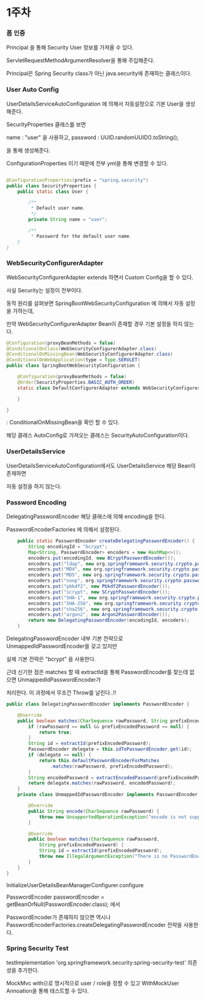 # 1주차 

### 폼 인증 

Principal 을 통해 Security User 정보를 가져올 수 있다. 

ServletRequestMethodArgumentResolver을 통해 주입해준다.

Principal은 Spring Security class가 아닌 java.security에 존재하는 클래스이다. 


### User Auto Config

UserDetailsServiceAutoConfiguration 에 의해서 자동설정으로 기본 User을 생성해준다.

SecurityProperties 클래스를 보면 

name : "user" 을 사용하고, password : UUID.randomUUID().toString();

을 통해 생성해준다. 

ConfigurationProperties 이기 때문에 전부 yml을 통해 변경할 수 있다. 

~~~java

@ConfigurationProperties(prefix = "spring.security")
public class SecurityProperties {
	public static class User {

		/**
		 * Default user name.
		 */
		private String name = "user";

		/**
		 * Password for the default user name.
    }
}
~~~


### WebSecurityConfigurerAdapter 

WebSecurityConfigurerAdapter extends 하면서 Custom Config을 할 수 있다. 

사실 Security는 설정이 전부이다. 


동작 원리를 살펴보면 SpringBootWebSecurityConfiguration 에 의해서 자동 설정을 가하는데, 

만약 WebSecurityConfigurerAdapter Bean이 존재할 경우 기본 설정을 하지 않는다. 

~~~java
@Configuration(proxyBeanMethods = false)
@ConditionalOnClass(WebSecurityConfigurerAdapter.class)
@ConditionalOnMissingBean(WebSecurityConfigurerAdapter.class)
@ConditionalOnWebApplication(type = Type.SERVLET)
public class SpringBootWebSecurityConfiguration {

	@Configuration(proxyBeanMethods = false)
	@Order(SecurityProperties.BASIC_AUTH_ORDER)
	static class DefaultConfigurerAdapter extends WebSecurityConfigurerAdapter {

	}

}
~~~

: ConditionalOnMissingBean을 확인 할 수 있다. 

해당 클래스 AutoConfig로 가져오는 클래스는 SecurityAutoConfiguration이다. 


### UserDetailsService

UserDetailsServiceAutoConfiguration에서도 UserDetailsService 해당 Bean이 존재하면 

자동 설정을 하지 않는다.


### Password Encoding 

DelegatingPasswordEncoder 해당 클래스에 의해 encoding을 한다.

PasswordEncoderFactories 에 의해서 설정된다.

~~~java
	public static PasswordEncoder createDelegatingPasswordEncoder() {
		String encodingId = "bcrypt";
		Map<String, PasswordEncoder> encoders = new HashMap<>();
		encoders.put(encodingId, new BCryptPasswordEncoder());
		encoders.put("ldap", new org.springframework.security.crypto.password.LdapShaPasswordEncoder());
		encoders.put("MD4", new org.springframework.security.crypto.password.Md4PasswordEncoder());
		encoders.put("MD5", new org.springframework.security.crypto.password.MessageDigestPasswordEncoder("MD5"));
		encoders.put("noop", org.springframework.security.crypto.password.NoOpPasswordEncoder.getInstance());
		encoders.put("pbkdf2", new Pbkdf2PasswordEncoder());
		encoders.put("scrypt", new SCryptPasswordEncoder());
		encoders.put("SHA-1", new org.springframework.security.crypto.password.MessageDigestPasswordEncoder("SHA-1"));
		encoders.put("SHA-256", new org.springframework.security.crypto.password.MessageDigestPasswordEncoder("SHA-256"));
		encoders.put("sha256", new org.springframework.security.crypto.password.StandardPasswordEncoder());
		encoders.put("argon2", new Argon2PasswordEncoder());
		return new DelegatingPasswordEncoder(encodingId, encoders);
	}
~~~
 
DelegatingPasswordEncoder 내부 기본 전략으로 UnmappedIdPasswordEncoder을 갖고 있지만

실제 기본 전략은 "bcrypt" 을 사용한다. 

근데 신기한 점은 matches 할 때 extractId을 통해 PasswordEncoder를 찾는데 없으면 UnmappedIdPasswordEncoder가 

처리한다. 이 과정에서 무조건 Throw를 날린다..!! 

~~~java
public class DelegatingPasswordEncoder implements PasswordEncoder {

	@Override
	public boolean matches(CharSequence rawPassword, String prefixEncodedPassword) {
		if (rawPassword == null && prefixEncodedPassword == null) {
			return true;
		}
		String id = extractId(prefixEncodedPassword);
		PasswordEncoder delegate = this.idToPasswordEncoder.get(id);
		if (delegate == null) {
			return this.defaultPasswordEncoderForMatches
				.matches(rawPassword, prefixEncodedPassword);
		}
		String encodedPassword = extractEncodedPassword(prefixEncodedPassword);
		return delegate.matches(rawPassword, encodedPassword);
	}
    private class UnmappedIdPasswordEncoder implements PasswordEncoder {

		@Override
		public String encode(CharSequence rawPassword) {
			throw new UnsupportedOperationException("encode is not supported");
		}

		@Override
		public boolean matches(CharSequence rawPassword,
			String prefixEncodedPassword) {
			String id = extractId(prefixEncodedPassword);
			throw new IllegalArgumentException("There is no PasswordEncoder mapped for the id \"" + id + "\"");
		}
	}
}
~~~


InitializeUserDetailsBeanManagerConfigurer.configure

PasswordEncoder passwordEncoder = getBeanOrNull(PasswordEncoder.class); 에서 

PasswordEncoder가 존재하지 않으면 역시나 PasswordEncoderFactories.createDelegatingPasswordEncoder 전략을 사용한다.

### Spring Security Test

testImplementation 'org.springframework.security:spring-security-test' 의존성을 추가한다. 

MockMvc with으로 명시적으로 user / role을 정할 수 있고 WithMockUser Annoation을 통해 테스트할 수 있다.








